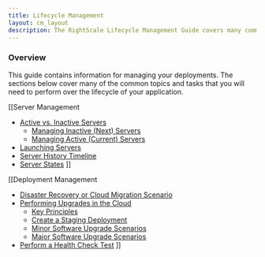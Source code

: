 ```yaml
---
title: Lifecycle Management
layout: cm_layout
description: The RightScale Lifecycle Management Guide covers many common topics and tasks that you will need to perform over the lifecycle of your cloud application.
---
```

### Overview

This guide contains information for managing your deployments. The sections below cover many of the common topics and tasks that you will need to perform over the lifecycle of your application.

[[Server Management
- [Active vs. Inactive Servers](/cm/management_guide/active_vs._inactive_servers.html)
  - [Managing Inactive (Next) Servers](/cm/management_guide/managing_inactive_next_servers.html)
  - [Managing Active (Current) Servers](/cm/management_guide/managing_active_current_servers.html)
- [Launching Servers](/cm/management_guide/launching_servers.html)
- [Server History Timeline](/cm/management_guide/server_history_timeline.html)
- [Server States](/cm/management_guide/server_states.html)
]]

[[Deployment Management
- [Disaster Recovery or Cloud Migration Scenario](/cm/management_guide/disaster_recovery_or_cloud_migration_scenario.html)
- [Performing Upgrades in the Cloud](/cm/management_guide/performing_upgrades_in_the_cloud.html)
  - [Key Principles](/cm/management_guide/key_principles.html)
  - [Create a Staging Deployment](/cm/management_guide/create_a_staging_deployment.html)
  - [Minor Software Upgrade Scenarios](/cm/management_guide/minor_software_upgrade_scenarios.html)
  - [Major Software Upgrade Scenarios](/cm/management_guide/major_software_upgrade_scenarios.html)
- [Perform a Health Check Test](/cm/management_guide/perform_a_health_check_test.html)
]]
